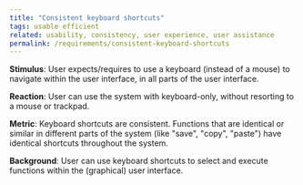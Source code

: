 ```yaml
---
title: "Consistent keyboard shortcuts"
tags: usable efficient
related: usability, consistency, user experience, user assistance
permalink: /requirements/consistent-keyboard-shortcuts
---
```


<div class="quality-requirement" markdown="1">


**Stimulus**: User expects/requires to use a keyboard (instead of a mouse) to navigate within the user interface, in all parts of the user interface.

**Reaction**: User can use the system with keyboard-only, without resorting to a mouse or trackpad. 

**Metric**: Keyboard shortcuts are consistent. Functions that are identical or similar in different parts of the system (like "save", "copy", "paste") have identical shortcuts throughout the system.

**Background**: User can use keyboard shortcuts to select and execute functions within the (graphical) user interface.  

</div><br>



